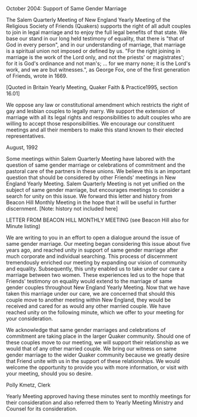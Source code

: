 October 2004: Support of Same Gender Marriage

The Salem Quarterly Meeting of New England Yearly Meeting of the Religious Society of Friends (Quakers) supports the right of all adult couples to join in legal marriage and to enjoy the full legal benefits of that state. We base our stand in our long held testimony of equality, that there is "that of God in every person", and in our understanding of marriage, that marriage is a spiritual union not imposed or defined by us. "For the right joining in marriage is the work of the Lord only, and not the priests' or magistrates'; for it is God's ordinance and not man's; ... for we marry none; it is the Lord's work, and we are but witnesses.", as George Fox, one of the first generation of Friends, wrote in 1669. 

[Quoted in Britain Yearly Meeting, Quaker Faith & Practice1995, section 16.01]

We oppose any law or constitutional amendment which restricts the right of gay and lesbian couples to legally marry. We support the extension of marriage with all its legal rights and responsibilities to adult couples who are willing to accept those responsibilities. We encourage our constituent meetings and all their members to make this stand known to their elected representatives.

August, 1992

Some meetings within Salem Quarterly Meeting have labored with the question of same gender marriage or celebrations of commitment and the pastoral care of the partners in these unions. We believe this is an important question that should be considered by other Friends' meetings in New England Yearly Meeting. Salem Quarterly Meeting is not yet unified on the subject of same gender marriage, but encourages meetings to consider a search for unity on this issue. We forward this letter and history from Beacon Hill Monthly Meeting in the hope that it will be useful in further discernment. [Note: history not included here]

LETTER FROM BEACON HILL MONTHLY MEETING (see Beacon Hill also for Minute listing)

We are writing to you in an effort to open a dialogue around the issue of same gender marriage. Our meeting began considering this issue about five years ago, and reached unity in support of same gender marriage after much corporate and individual searching. This process of discernment tremendously enriched our meeting by expanding our vision of community and equality. Subsequently, this unity enabled us to take under our care a marriage between two women. These experiences led us to the hope that Friends' testimony on equality would extend to the marriage of same gender couples throughout New England Yearly Meeting. Now that we have taken this marriage under our care, we are concerned that should this couple move to another meeting within New England, they would be received and cared for as would any other married couple. We have reached unity on the following minute, which we offer to your meeting for your consideration.

We acknowledge that same gender marriages and celebrations of commitment are taking place in the larger Quaker community. Should one of these couples move to our meeting, we will support their relationship as we would that of any other married couple. We bring our witness on same gender marriage to the wider Quaker community because we greatly desire that Friend unite with us in the support of these relationships. We would welcome the opportunity to provide you with more information, or visit with your meeting, should you so desire.

Polly Kmetz, Clerk

Yearly Meeting approved having these minutes sent to monthly meetings for their consideration and also referred them to Yearly Meeting Ministry and Counsel for its consideration.

